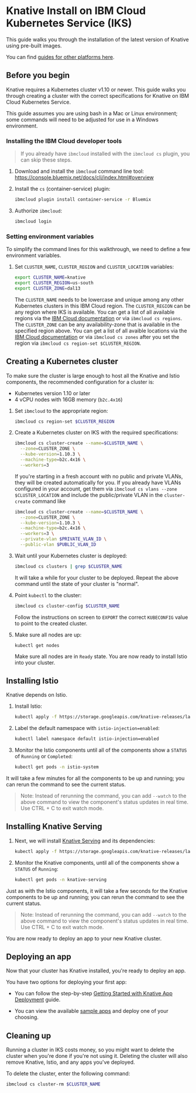 # Knative Install on IBM Cloud Kubernetes Service (IKS)

This guide walks you through the installation of the latest version of
Knative using pre-built images.

You can find [guides for other platforms here](README.md).

## Before you begin

Knative requires a Kubernetes cluster v1.10 or newer. This guide walks you
through creating a cluster with the correct specifications for Knative on IBM Cloud Kubernetes Service.

This guide assumes you are using bash in a Mac or Linux environment; some
commands will need to be adjusted for use in a Windows environment.

### Installing the IBM Cloud developer tools

> If you already have `ibmcloud` installed with the `ibmcloud cs` plugin, you can skip these steps. 

1. Download and install the `ibmcloud` command line tool:
   https://console.bluemix.net/docs/cli/index.html#overview
   
1. Install the `cs` (container-service) plugin:
    ```bash
    ibmcloud plugin install container-service -r Bluemix
    ```
1. Authorize `ibmcloud`:
    ```bash
    ibmcloud login
    ```

### Setting environment variables

To simplify the command lines for this walkthrough, we need to define a few
environment variables.

1. Set `CLUSTER_NAME`, `CLUSTER_REGION` and `CLUSTER_LOCATION` variables:
   ```bash
   export CLUSTER_NAME=knative
   export CLUSTER_REGION=us-south
   export CLUSTER_ZONE=dal13
   ```

   The `CLUSTER_NAME` needs to be lowercase and unique among any other Kubernetes
   clusters in this IBM Cloud region.
   The `CLUSTER_REGION` can be any region where IKS is available. You can get a list of all available regions via the [IBM Cloud documentation](https://console.bluemix.net/docs/containers/cs_regions.html#regions-and-zones) or via `ibmcloud cs regions`.
   The `CLUSTER_ZONE` can be any availability-zone that is available in the specified region above. You can get a list of all avaible locations via the [IBM Cloud documentation](https://console.bluemix.net/docs/containers/cs_regions.html#zones) or via `ibmcloud cs zones` after you set the region via `ibmcloud cs region-set $CLUSTER_REGION`.

## Creating a Kubernetes cluster

To make sure the cluster is large enough to host all the Knative and
Istio components, the recommended configuration for a cluster is:

* Kubernetes version 1.10 or later
* 4 vCPU nodes with 16GB memory (`b2c.4x16`)

1. Set `ibmcloud` to the appropriate region:
    ```bash
    ibmcloud cs region-set $CLUSTER_REGION
    ```
1. Create a Kubernetes cluster on IKS with the required specifications:
    ```bash
    ibmcloud cs cluster-create --name=$CLUSTER_NAME \
      --zone=CLUSTER_ZONE \
      --kube-version=1.10.3 \
      --machine-type=b2c.4x16 \
      --workers=3
    ```

    If you're starting in a fresh account with no public and private VLANs, they will be created automatically for you. If you already have VLANs configured in your account, get them via `ibmcloud cs vlans --zone $CLUSTER_LOCATION` and include the public/private VLAN in the `cluster-create` command like

    ```bash
    ibmcloud cs cluster-create --name=$CLUSTER_NAME \
      --zone=CLUSTER_ZONE \
      --kube-version=1.10.3 \
      --machine-type=b2c.4x16 \
      --workers=3 \
      --private-vlan $PRIVATE_VLAN_ID \
      --public-vlan $PUBLIC_VLAN_ID
    ```
1. Wait until your Kubernetes cluster is deployed:
    ```bash
    ibmcloud cs clusters | grep $CLUSTER_NAME
    ```

    It will take a while for your cluster to be deployed. Repeat the above command until the state of your cluster is "normal".

1. Point `kubectl` to the cluster:
    ```bash
    ibmcloud cs cluster-config $CLUSTER_NAME
    ```

    Follow the instructions on screen to `EXPORT` the correct `KUBECONFIG` value to point to the created cluster.

1. Make sure all nodes are up:
    ```
    kubectl get nodes
    ```

    Make sure all nodes are in `Ready` state. You are now ready to install Istio into your cluster.

## Installing Istio

Knative depends on Istio.

1. Install Istio:
    ```bash
    kubectl apply -f https://storage.googleapis.com/knative-releases/latest/istio.yaml
    ```
1. Label the default namespace with `istio-injection=enabled`:
    ```bash
    kubectl label namespace default istio-injection=enabled
    ```
1. Monitor the Istio components until all of the components show a `STATUS` of
`Running` or `Completed`:
    ```bash
    kubectl get pods -n istio-system
    ```

It will take a few minutes for all the components to be up and running; you can
rerun the command to see the current status.

> Note: Instead of rerunning the command, you can add `--watch` to the above
  command to view the component's status updates in real time. Use CTRL + C to exit watch mode.

## Installing Knative Serving

1. Next, we will install [Knative Serving](https://github.com/knative/serving)
and its dependencies:
    ```bash
    kubectl apply -f https://storage.googleapis.com/knative-releases/latest/release.yaml
    ```
1. Monitor the Knative components, until all of the components show a `STATUS` of
`Running`:
    ```bash
    kubectl get pods -n knative-serving
    ```

Just as with the Istio components, it will take a few seconds for the Knative
components to be up and running; you can rerun the command to see the current status.

> Note: Instead of rerunning the command, you can add `--watch` to the above
  command to view the component's status updates in real time. Use CTRL + C to exit watch mode.

You are now ready to deploy an app to your new Knative cluster.

## Deploying an app

Now that your cluster has Knative installed, you're ready to deploy an app.

You have two options for deploying your first app:

* You can follow the step-by-step
  [Getting Started with Knative App Deployment](getting-started-knative-app.md)
  guide.

* You can view the available [sample apps](../serving/samples/README.md) and
  deploy one of your choosing.

## Cleaning up

Running a cluster in IKS costs money, so you might want to delete
the cluster when you're done if you're not using it. Deleting the cluster will
also remove Knative, Istio, and any apps you've deployed.

To delete the cluster, enter the following command:

```bash
ibmcloud cs cluster-rm $CLUSTER_NAME
```
